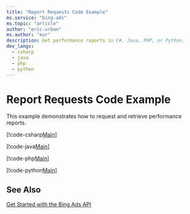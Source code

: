 ```yaml
---
title: "Report Requests Code Example"
ms.service: "bing-ads"
ms.topic: "article"
author: "eric-urban"
ms.author: "eur"
description: Get performance reports in C#, Java, PHP, or Python.
dev_langs:
  - csharp
  - java
  - php
  - python
---
```

# Report Requests Code Example
This example demonstrates how to request and retrieve performance reports.

[!code-csharp[Main](../../BingAds-dotNet-SDK/examples/BingAdsExamples/BingAdsExamplesLibrary/v11/ReportRequests.cs)]

[!code-java[Main](../../BingAds-Java-SDK/examples/BingAdsDesktopApp/src/main/java/com/microsoft/bingads/examples/v11/ReportRequests.java)]

[!code-php[Main](../../BingAds-PHP-SDK/samples/V11/ReportRequests.php)]

[!code-python[Main](../../BingAds-Python-SDK/examples/BingAdsPythonConsoleExamples/BingAdsPythonConsoleExamples/v11/report_requests.py)]

## See Also
[Get Started with the Bing Ads API](../guides/get-started.md)  
